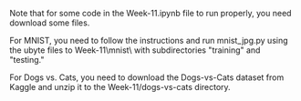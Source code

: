Note that for some code in the Week-11.ipynb file to run properly, you need download some files.

For MNIST, you need to follow the instructions and run mnist_jpg.py using the ubyte files to Week-11\mnist\ with subdirectories "training" and "testing."

For Dogs vs. Cats, you need to download the Dogs-vs-Cats dataset from Kaggle and unzip it to the Week-11/dogs-vs-cats directory. 